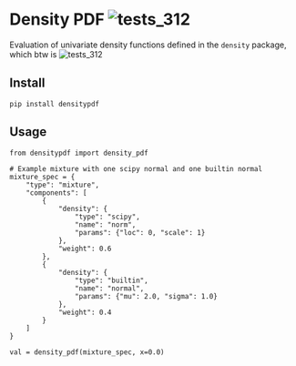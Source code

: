
# Density PDF ![tests_312](https://github.com/microprediction/densitypdf/workflows/tests_312/badge.svg)
Evaluation of univariate density functions defined in the `density` package, which btw is ![tests_312](https://github.com/microprediction/density/workflows/tests_312/badge.svg)


## Install

    pip install densitypdf 


## Usage 

    from densitypdf import density_pdf

    # Example mixture with one scipy normal and one builtin normal
    mixture_spec = {
        "type": "mixture",
        "components": [
            {
                "density": {
                    "type": "scipy",
                    "name": "norm",
                    "params": {"loc": 0, "scale": 1}
                },
                "weight": 0.6
            },
            {
                "density": {
                    "type": "builtin",
                    "name": "normal",
                    "params": {"mu": 2.0, "sigma": 1.0}
                },
                "weight": 0.4
            }
        ]
    }

    val = density_pdf(mixture_spec, x=0.0)

   
